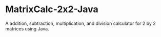 # MatrixCalc-2x2-Java
A addition, subtraction, multiplication, and division calculator for 2 by 2 matrices using Java.
